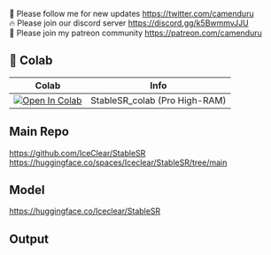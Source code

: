 🐣 Please follow me for new updates https://twitter.com/camenduru <br />
🔥 Please join our discord server https://discord.gg/k5BwmmvJJU <br />
🥳 Please join my patreon community https://patreon.com/camenduru <br />

## 🦒 Colab

| Colab | Info
| --- | --- |
[![Open In Colab](https://colab.research.google.com/assets/colab-badge.svg)](https://colab.research.google.com/github/camenduru/StableSR-colab/blob/main/StableSR_colab.ipynb) | StableSR_colab (Pro High-RAM)

## Main Repo
https://github.com/IceClear/StableSR
https://huggingface.co/spaces/Iceclear/StableSR/tree/main

## Model
https://huggingface.co/Iceclear/StableSR

## Output

